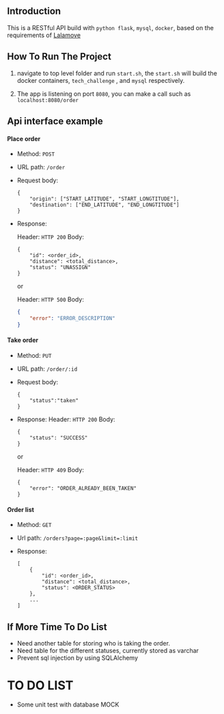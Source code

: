 ## Introduction
This is a RESTful API build with `python flask`, `mysql`, `docker`, based on the requirements of 
[Lalamove](https://github.com/lalamove/challenge-2018/blob/master/backend.md)

## How To Run The Project
1. navigate to top level folder and run `start.sh`, the `start.sh` will build the docker containers, `tech_challenge` , and `mysql` respectively.

2. The app is listening on port `8080`, you can make a call such as 
`localhost:8080/order`

## Api interface example

#### Place order

  - Method: `POST`
  - URL path: `/order`
  - Request body:

    ```
    {
        "origin": ["START_LATITUDE", "START_LONGTITUDE"],
        "destination": ["END_LATITUDE", "END_LONGTITUDE"]
    }
    ```

  - Response:

    Header: `HTTP 200`
    Body:
      ```
      {
          "id": <order_id>,
          "distance": <total_distance>,
          "status": "UNASSIGN"
      }
      ```
    or 
    
    Header: `HTTP 500`
    Body:
      ```json
      {
          "error": "ERROR_DESCRIPTION"
      }
      ```

#### Take order

  - Method: `PUT`
  - URL path: `/order/:id`
  - Request body:
    ```
    {
        "status":"taken"
    }
    ```
  - Response:
    Header: `HTTP 200`
    Body:
      ```
      {
          "status": "SUCCESS"
      }
      ```
    or
    
    Header: `HTTP 409`
    Body:
      ```
      {
          "error": "ORDER_ALREADY_BEEN_TAKEN"
      }
      ```

#### Order list

  - Method: `GET`
  - Url path: `/orders?page=:page&limit=:limit`
  - Response:

    ```
    [
        {
            "id": <order_id>,
            "distance": <total_distance>,
            "status": <ORDER_STATUS>
        },
        ...
    ]
    ```


## If More Time To Do List
- Need another table for storing who is taking the order.
- Need table for the different statuses, currently stored as varchar
- Prevent sql injection by using SQLAlchemy

# TO DO LIST
- Some unit test with database MOCK
 

